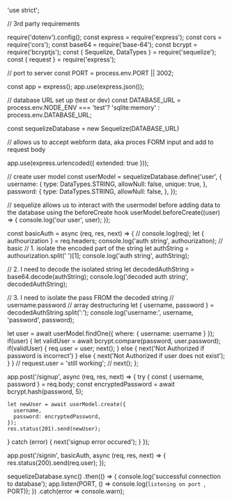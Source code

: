 'use strict';

// 3rd party requirements

require('dotenv').config();
const express = require('express');
const cors = require('cors');
const base64 = require('base-64');
const bcrypt = require('bcryptjs');
const { Sequelize, DataTypes } = require('sequelize');
const { request } = require('express');

// port to server
const PORT = process.env.PORT || 3002;

const app = express();
app.use(express.json());

// database URL set up (test or dev)
const DATABASE_URL = process.env.NODE_ENV === 'test'? 'sqlite:memory' : process.env.DATABASE_URL;

const sequelizeDatabase = new Sequelize(DATABASE_URL)

// allows us to accept webform data, aka proces FORM input and add to request body

app.use(express.urlencoded({ extended: true }));

// create user model
const userModel = sequelizeDatabase.define('user', {
  username: {
    type: DataTypes.STRING,
    allowNull: false,
    unique: true,
  },
  password: {
    type: DataTypes.STRING,
    allowNull: false,
  },
});

// sequelize allows us to interact with the usermodel before adding data to the database using the beforeCreate hook
userModel.beforeCreate((user) => {
  console.log('our user', user);
});

const basicAuth = async (req, res, next) => {
  // console.log(req);
  let { authourization } = req.headers;
console.log('auth string', authourization);
//  basic
// 1. isolate the encoded part of the string
let authString = authourization.split(' ')[1];
console.log('auth string', authString);

// 2. I need to decode the isolated string
let decodedAuthString = base64.decode(authString);
console.log('decoded auth string', decodedAuthString);

// 3. I need to isolate the pass FROM the decoded string
// username:password
// array destructuring
let { username, password } = decodedAuthString.split(':');
console.log('username:', username, 'password', password);

let user = await userModel.findOne({ where: { username: username } });
if(user) {
  let validUser = await bcrypt.compare(password, user.password);
  if(validUser) {
  req.user = user;
  next();
  } else {
    next('Not Authorized if password is incorrect')
  } else {
    next('Not Authorized if user does not exist');
  }
}
  // request.user = 'still working';
  // next();
};


app.post('/signup', async (req, res, next) => {
  try {
    const { username, password } = req.body;
    const encryptedPassword = await bcrypt.hash(password, 5);

    let newUser = await userModel.create({
      username,
      password: encryptedPassword,
    });
    res.status(201).send(newUser);
  } catch (error) {
    next('signup error occured');
  }
});

app.post('/signin', basicAuth, async (req, res, next) => {
  res.status(200).send(req.user);
});


sequelizeDatabase.sync()
.then(() => {
console.log('successful connection to database');
app.listen(PORT, () => console.log(`listening on port `, PORT));
})
.catch(error => console.warn);
